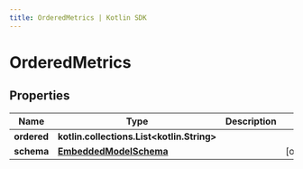 ```yaml
---
title: OrderedMetrics | Kotlin SDK
---
```




# OrderedMetrics

## Properties
Name | Type | Description | Notes
------------ | ------------- | ------------- | -------------
**ordered** | **kotlin.collections.List&lt;kotlin.String&gt;** |  | 
**schema** | [**EmbeddedModelSchema**](EmbeddedModelSchema) |  |  [optional]




